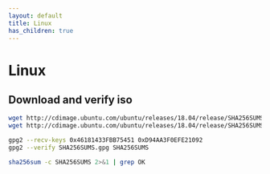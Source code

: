 ```yaml
---
layout: default
title: Linux
has_children: true
---
```


# Linux


## Download and verify iso

```bash
wget http://cdimage.ubuntu.com/ubuntu/releases/18.04/release/SHA256SUMS.gpg
wget http://cdimage.ubuntu.com/ubuntu/releases/18.04/release/SHA256SUMS

gpg2 --recv-keys 0x46181433FBB75451 0xD94AA3F0EFE21092
gpg2 --verify SHA256SUMS.gpg SHA256SUMS

sha256sum -c SHA256SUMS 2>&1 | grep OK
```


